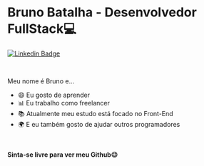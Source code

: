 # Bruno Batalha - Desenvolvedor FullStack💻

[![Linkedin Badge](https://img.shields.io/badge/-LinkedIn-blue?style=flat-square&logo=Linkedin&logoColor=white&link=https://www.linkedin.com/in/bruno-batalha-/)](https://www.linkedin.com/in/bruno-batalha-/)

<br>

Meu nome é Bruno e...

 - 😄 Eu gosto de aprender
 - 📊 Eu trabalho como freelancer
 - 📚 Atualmente meu estudo está focado no Front-End 
 - 🌍 E eu também gosto de ajudar outros programadores

<br>

**Sinta-se livre para ver meu Github😉**
